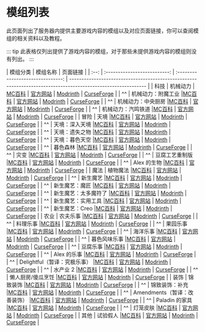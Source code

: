 # 模组列表

此页面列出了服务器内提供主要游戏内容的模组以及对应页面链接，你可以查阅模组的相关资料以及教程。

::: tip
此表格仅列出提供了游戏内容的模组，对于那些未提供游戏内容的模组则没有列出。
:::

| 模组分类 |           模组名称           |             页面链接              |
| :--: | :--------------------------: | :-------------------------------: | ------------------------------------------------------------------------------------------------------------- |
| 科技 |           机械动力           | [MC百科](https://www.mcmod.cn/class/2021.html) \| [官方网站](https://createmod.net) \| [Modrinth](https://modrinth.com/mod/create) \| [CurseForge](https://www.curseforge.com/minecraft/mc-mods/create) |
|  ^^  |      机械动力：附魔工业      |[MC百科](#) \| [官方网站](#) \| [Modrinth](#) \| [CurseForge](#) |
|  ^^  |      机械动力：中央厨房      |[MC百科](#) \| [官方网站](#) \| [Modrinth](#) \| [CurseForge](#) |
|  ^^  |      机械动力：汽鸣铁道      |[MC百科](#) \| [官方网站](#) \| [Modrinth](#) \| [CurseForge](#) |
| 冒险 |             天境             |[MC百科](#) \| [官方网站](#) \| [Modrinth](#) \| [CurseForge](#) |
|  ^^  |        天境：深入天境        |[MC百科](#) \| [官方网站](#) \| [Modrinth](#) \| [CurseForge](#) |
|  ^^  |        天境：遗失之物        |[MC百科](#) \| [官方网站](#) \| [Modrinth](#) \| [CurseForge](#) |
|  ^^  |        天境：暮色天空        |[MC百科](#) \| [官方网站](#) \| [Modrinth](#) \| [CurseForge](#) |
|  ^^  |           暮色森林           |[MC百科](#) \| [官方网站](#) \| [Modrinth](#) \| [CurseForge](#) |
|  ^^  |             灾变             |[MC百科](#) \| [官方网站](#) \| [Modrinth](#) \| [CurseForge](#) |
|  ^^  |        豆腐工艺重制版        |[MC百科](#) \| [官方网站](#) \| [Modrinth](#) \| [CurseForge](#) |
|  ^^  |        Alex 的生物        |[MC百科](#) \| [官方网站](#) \| [Modrinth](#) \| [CurseForge](#) |
| 魔法 |           植物魔法           |[MC百科](#) \| [官方网站](#) \| [Modrinth](#) \| [CurseForge](#) |
|  ^^  |           新生魔艺           |[MC百科](#) \| [官方网站](#) \| [Modrinth](#) \| [CurseForge](#) |
|  ^^  |        新生魔艺：魔匠        |[MC百科](#) \| [官方网站](#) \| [Modrinth](#) \| [CurseForge](#) |
|  ^^  |     新生魔艺：太多魔符了     |[MC百科](#) \| [官方网站](#) \| [Modrinth](#) \| [CurseForge](#) |
|  ^^  |      新生魔艺：实用工具      |[MC百科](#) \| [官方网站](#) \| [Modrinth](#) \| [CurseForge](#) |
|  ^^  |        新生魔艺：Creo        |[MC百科](#) \| [官方网站](#) \| [Modrinth](#) \| [CurseForge](#) |
| 农业 |           农夫乐事           |[MC百科](#) \| [官方网站](#) \| [Modrinth](#) \| [CurseForge](#) |
|  ^^  |           料理乐事           |[MC百科](#) \| [官方网站](#) \| [Modrinth](#) \| [CurseForge](#) |
|  ^^  |           果园乐事           |[MC百科](#) \| [官方网站](#) \| [Modrinth](#) \| [CurseForge](#) |
|  ^^  |           海洋乐事           |[MC百科](#) \| [官方网站](#) \| [Modrinth](#) \| [CurseForge](#) |
|  ^^  |         暮色风味乐事         |[MC百科](#) \| [官方网站](#) \| [Modrinth](#) \| [CurseForge](#) |
|  ^^  |           豆腐乐事           |[MC百科](#) \| [官方网站](#) \| [Modrinth](#) \| [CurseForge](#) |
|  ^^  |        Alex 的乐事        |[MC百科](#) \| [官方网站](#) \| [Modrinth](#) \| [CurseForge](#) |
|  ^^  | Delightful（暂译：究极乐事） |[MC百科](#) \| [官方网站](#) \| [Modrinth](#) \| [CurseForge](#) |
|  ^^  |           水产业 2           |[MC百科](#) \| [官方网站](#) \| [Modrinth](#) \| [CurseForge](#) |
|  ^^  |      懒人厨房/傻瓜烹饪       |[MC百科](#) \| [官方网站](#) \| [Modrinth](#) \| [CurseForge](#) |
| 装饰 |           锦致装饰           |[MC百科](#) \| [官方网站](#) \| [Modrinth](#) \| [CurseForge](#) |
|  ^^  |        锦致装饰：补充        |[MC百科](#) \| [官方网站](#) \| [Modrinth](#) \| [CurseForge](#) |
|  ^^  | Amendments（暂译：改善装饰） |[MC百科](#) \| [官方网站](#) \| [Modrinth](#) \| [CurseForge](#) |
|  ^^  |        Paladin 的家具        |[MC百科](#) \| [官方网站](#) \| [Modrinth](#) \| [CurseForge](#) |
|  ^^  |           灯笼皮肤           |[MC百科](#) \| [官方网站](#) \| [Modrinth](#) \| [CurseForge](#) |
| 其他 |           试验假人           |[MC百科](#) \| [官方网站](#) \| [Modrinth](#) \| [CurseForge](#) |
